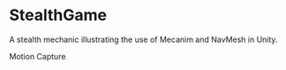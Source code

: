 # StealthGame
A stealth mechanic illustrating the use of Mecanim and NavMesh in Unity.

Motion Capture
